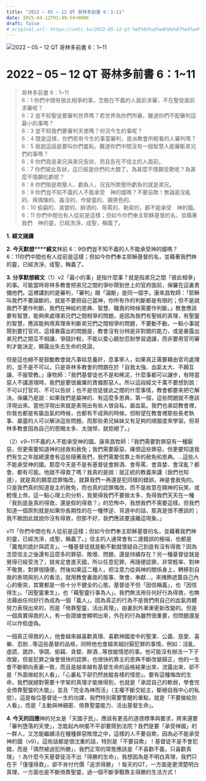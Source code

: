 ```yaml
---
title: "2022 – 05 – 12 QT 哥林多前書 6：1~11"
date: 2025-04-12T01:49:54+0800
draft: false
# original_url: https://cmtc.tw/2022-05-12-qt-%e5%93%a5%e6%9e%97%e5%a4%9a%e5%89%8d%e6%9b%b8-6%ef%bc%9a111
---
```


![2022 – 05 – 12 QT 哥林多前書 6：1~11](/images/qt.jpg   "2022 – 05 – 12 QT 哥林多前書 6：1~11")

# 2022 – 05 – 12 QT 哥林多前書 6：1~11

> 哥林多前書 6：1~11  
> 6：1 你們中間有彼此相爭的事，怎敢在不義的人面前求審，不在聖徒面前求審呢？  
> 6：2 豈不知聖徒要審判世界嗎？若世界為你們所審，難道你們不配審判這最小的事嗎？  
> 6：3 豈不知我們要審判天使嗎？何況今生的事呢？  
> 6：4 既是這樣，你們若有今生的事當審判，是派教會所輕看的人審判嗎？  
> 6：5 我說這話是要叫你們羞恥。難道你們中間沒有一個智慧人能審斷弟兄們的事嗎？  
> 6：6 你們竟是弟兄與弟兄告狀，而且告在不信主的人面前。  
> 6：7 你們彼此告狀，這已經是你們的大錯了。為甚麼不情願受欺呢？為甚麼不情願吃虧呢？  
> 6：8 你們倒是欺壓人、虧負人，況且所欺壓所虧負的就是弟兄。  
> 6：9 你們豈不知不義的人不能承受　神的國嗎？不要自欺！無論是淫亂的、拜偶像的、姦淫的、作孌童的、親男色的、  
> 6：10 偷竊的、貪婪的、醉酒的、辱罵的、勒索的，都不能承受　神的國。  
> 6：11 你們中間也有人從前是這樣；但如今你們奉主耶穌基督的名，並藉著我們　神的靈，已經洗淨，成聖，稱義了。

**1.** **經文誦讀**

**2. 今天默想****經文**林前 6：9你們豈不知不義的人不能承受神的國嗎？  
6：11你們中間也有人從前是這樣；但如今你們奉主耶穌基督的名，並藉著我們神的靈，已經洗淨，成聖，稱義了。

**3. 分享默想經文**（1）v2「最小的事」是指什麼事？就是指弟兄之間「彼此相爭」的事。可能當時哥林多教會把弟兄之間的爭吵鬧到世上的官府面前，保羅在這裏責備他們。這裡講到的是審判，「審判」跟「論斷」是同一個字。康來昌牧師：「耶穌叫我們不要論斷的，就是不要把自己當神，你所有作的判斷都是有限的；但不是說我們不要作判斷，我們在神給的恩典、智慧、職責的時候需要作判斷。」教會應該要有智慧，能夠來處理弟兄們之間相爭的問題，是因為我們有聖經的真理，有聖靈的智慧，應該能夠用真理來判斷弟兄們之間相爭的問題，不要動不動，一點小事就鬧到要打官司，這樣暴露出的問題是，教會沒有分辨是非對錯的能力，或是暴露出弟兄們之間互不相讓，爭競計較，不能以愛心饒恕忍耐學習退讓，而非要用官司審判才能決定，顯露出失去生命的見證。

但是這也絕不是鼓勵教會就凡事姑息養奸，息事寧人，如果真正需要藉由官司處理的，並不是不可以。只是哥林多教會的問題在於「自我太強、血氣太大、不願互讓、不服管教。」康牧師：「我們基督徒也不是和稀泥，什麼事都可以讓步，有時當惡人不講道理時，我們是要很嚴厲的責備那惡人。所以這段經文千萬不要想到說：不可以打官司、不可以告狀；也不是信徒彼此之間的什麼事情，教會都要來把它解決。保羅乃是說：如果我們是屬神的、有這麼多恩典，第一個，這些問題就不應該浮現出來。當他浮現出來就是表現出有些人很自私、屬血氣。我們也承認教會裡，你我也都是有屬血氣的時候，也都有不成熟的時候，但盼望在教會裡那些長老執事、屬靈的人可以解決這些問題，而那些弟兄姊妹又有足夠的順服度來學習。但哥林多教會因為自己的恩賜太多、太強悍，就拒絕了。」

（2）v9~11不義的人不能承受神的國。康來昌牧師：「我們需要對罪惡有一種厭惡，但更需要知道神的拯救和赦免；我們需要厭惡、痛恨這些罪惡，但更要知道我們有生之年就總還會有這些隨著我們，我們需要信靠上帝的赦免和恩典。…這些人不能承受神的國。那麼今天是不是有基督徒會醉酒、會辱罵、會貪婪、會淫亂？都會、都有可能。他就不得救了嗎？我真的是說：就正統的教義來講（我們也知道），就是真的願意認罪悔改，就算我們一再還是犯同樣的錯誤，神是會赦免的。只是我們真的知道是主的赦免，而也真的認罪悔改，而不是故意在開神的玩笑、或輕慢上帝。這一點心理上的分析，我覺得我們不要做太多，免得我們天天在一種『我到底是真的得救，還是假的得救？』的恐怖中，我想我們不需要這樣。但我們知道一個原則就是如果你長期性的在一種悖逆、背道中的話，那真是很不應該的；我不敢因此就說你沒有得救，但那不好，我們應該要遠離這現象。」

v11「你們中間也有人從前是這樣；但如今你們奉主耶穌基督的名，並藉著我們神的靈，已經洗淨，成聖，稱義了。」信主的人通常會有二邊錯誤的極端，也都是「魔鬼的詭計與謊言」。一種基督徒就是動不動就懷疑自己到底有沒有得救？因為怎麼信主之後還有這麼多的罪惡、敗壞、問題，還是持續存在？另一種基督徒就是覺得已經受洗了，就肯定會進天國，所以任意犯罪，再隨便認罪，非常輕率、對神不敬畏，對罪很隨便。然後如果這二種人，把注意力從與神的關係身上，轉移到自我的表現與別人的看法，就用教會裏面的服事、聚會、奉獻…，來掩飾遮蓋自己內心的衝突，其實都是一些十分不健全的心態。基督徒不但「因信稱義」，也「因信得生」。「因聖靈重生」，也「藉聖靈行事為人」。我們無法用任何好行為得救，也無法藉由任何好行為成為一個「義人」。因為真正的行為不是我們用自己的血氣肉體努力表現出來的，而是「倚靠聖靈，活出真理」，由裏到外漸漸更新改變的。但是一個真實得救的人，有一些證據會顯明出來，外在的行為雖然很重要，但問題還是可以作假虛偽。

一個真正得救的人，他會越來越喜歡真理、喜歡神國度中的聖潔、公義、慈愛、喜樂、忍耐…等這些基督的品格，同時他也會越來越討厭犯罪的事情，例如：淫亂、虛謊、詭詐、爭競、偷竊、貪婪、醉酒…等放縱情慾的事。他可能沒有辦法一下子改變，但是犯罪之後會很快的認罪，也很快的靠主的恩典不斷改變歸正，他的一生會不斷朝向表裏一致，而且是越來越有基督生命的品格結果出來，流露出來，卻不是「外面做給別人看」，「心裏私下卻仍然放縱各樣的情慾」。要有這種悔改的生命，我們就絕對需要十字架的真理才能做得到，也就是「承認自己的軟弱，學會完全倚靠聖靈的大能」，並且「完全為神而活」（主權不斷交給主，斷絕自我中心的私慾）。這是每位基督徒一生的功課，我們特別需要警醒的重點，就是「不要做給別人看」，而是「主動與神親密、倚靠聖靈能力、活出基督生命」。

**4. 今天的回應**神的兒女是「天國子民」，應該有更高的道德標準與要求，將來還要「審判墮落的天使」，怎能起內哄擺不平卻要鬧到法院？我們是要「承受神國」的一群人，又怎能繼續活在種種罪惡敗壞之中，這樣的人不要自欺，因為必不能承受神的國（v9）。這些話都是很沈重的話，特別是「不要自欺」！基督徒不是不會犯錯，而是「偶然被過犯所勝」，我們正常的常態應該是「不喜歡不義，只喜歡真理」！為什麼今天基督徒活不出「得勝的生命」，我想因為是不明白真理，我們只在乎「僅僅得救」，卻不肯付代價「追求得勝」！每天的QT，一方面是更清楚明白真理，一方面也是不斷倚靠聖靈，過一個不斷爭戰靠主得勝的生活方式！